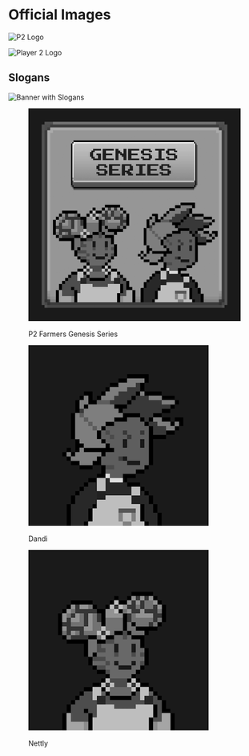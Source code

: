 # Official Images

![P2 Logo](../.gitbook/assets/logo\_P2\_black.png)

![Player 2 Logo](../.gitbook/assets/banner\_P2.png)

## Slogans

![Banner with Slogans](../.gitbook/assets/slogans\_animated.gif)

<figure><img src="../.gitbook/assets/collection_p2_farmers_genesis_series.png" alt=""><figcaption><p>P2 Farmers Genesis Series</p></figcaption></figure>

<figure><img src="../.gitbook/assets/dandi_NFT.png" alt=""><figcaption><p>Dandi</p></figcaption></figure>

<figure><img src="../.gitbook/assets/nettly_NFT.png" alt=""><figcaption><p>Nettly</p></figcaption></figure>

